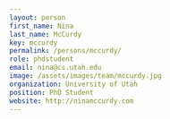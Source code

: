 ```yaml
---
layout: person
first_name: Nina
last_name: McCurdy
key: mccurdy
permalink: /persons/mccurdy/
role: phdstudent
email: nina@cs.utah.edu
image: /assets/images/team/mccurdy.jpg
organization: University of Utah
position: PhD Student
website: http://ninamccurdy.com
---
```

